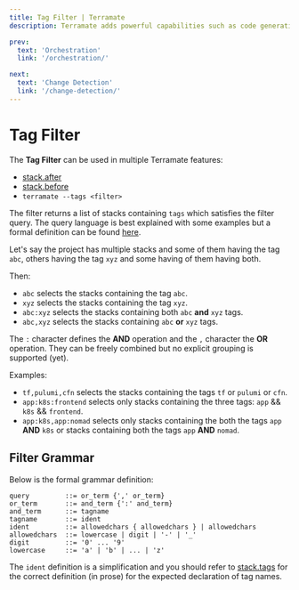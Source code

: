 ```yaml
---
title: Tag Filter | Terramate
description: Terramate adds powerful capabilities such as code generation, stacks, orchestration, change detection, data sharing and more to Terraform.

prev:
  text: 'Orchestration'
  link: '/orchestration/'

next:
  text: 'Change Detection'
  link: '/change-detection/'
---
```


# Tag Filter

The **Tag Filter** can be used in multiple Terramate features:

- [stack.after](./stacks/index.md#stackafter-setstringoptional)
- [stack.before](./stacks/index.md#stackbefore-setstringoptional)
- `terramate --tags <filter>`

The filter returns a list of stacks containing `tags` which satisfies the filter
query. The query language is best explained with some examples but a formal
definition can be found [here](#filter-grammar).

Let's say the project has multiple stacks and some of them having the tag `abc`,
others having the tag `xyz` and some having of them having both.

Then:

- `abc` selects the stacks containing the tag `abc`.
- `xyz` selects the stacks containing the tag `xyz`.
- `abc:xyz` selects the stacks containing both `abc` **and** `xyz` tags.
- `abc,xyz` selects the stacks containing `abc` **or** `xyz` tags.

The `:` character defines the **AND** operation and the `,` character the **OR**
operation. They can be freely combined but no explicit grouping is supported (yet).

Examples:

- `tf,pulumi,cfn` selects the stacks containing the tags `tf` or `pulumi` or `cfn`.
- `app:k8s:frontend` selects only stacks containing the three tags: `app` && `k8s` && `frontend`.
- `app:k8s,app:nomad` selects only stacks containing the both the tags
`app` **AND** `k8s` or stacks containing both the tags `app` **AND** `nomad`.

## Filter Grammar

Below is the formal grammar definition:

```ebnf
query         ::= or_term {',' or_term}
or_term       ::= and_term {':' and_term}
and_term      ::= tagname
tagname       ::= ident
ident         ::= allowedchars { allowedchars } | allowedchars
allowedchars  ::= lowercase | digit | '-' | '_'
digit         ::= '0' ... '9'
lowercase     ::= 'a' | 'b' | ... | 'z'
```

The `ident` definition is a simplification and you should refer to
[stack.tags](./stacks/index.md#stacktags-setstringoptional) for the correct definition
(in prose) for the expected declaration of tag names.

